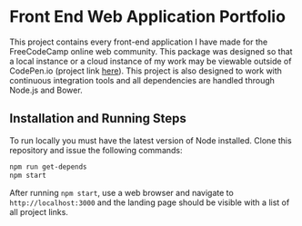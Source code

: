 # Front End Web Application Portfolio

This project contains every front-end application I have made for the FreeCodeCamp online web community. This package
was designed so that a local instance or a cloud instance of my work may be viewable outside of CodePen.io (project link
[here](http://codepen.io/synflyn28/)). This project is also designed to work with continuous integration tools and all
dependencies are handled through Node.js and Bower.

## Installation and Running Steps

To run locally you must have the latest version of Node installed. Clone this repository and issue the following commands:

```bash
npm run get-depends
npm start
```

After running ```npm start```, use a web browser and navigate to ```http://localhost:3000``` and the landing page should be
visible with a list of all project links.